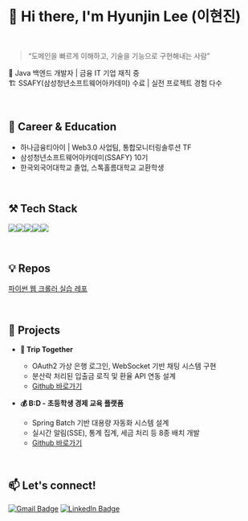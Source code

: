 # 👋 Hi there, I'm Hyunjin Lee (이현진)

<br>

> “도메인을 빠르게 이해하고, 기술을 기능으로 구현해내는 사람”

🚀 Java 백엔드 개발자 | 금융 IT 기업 재직 중  
🏗 SSAFY(삼성청년소프트웨어아카데미) 수료 | 실전 프로젝트 경험 다수

<br>

## 💼 Career & Education
- 하나금융티아이 | Web3.0 사업팀, 통합모니터링솔루션 TF
- 삼성청년소프트웨어아카데미(SSAFY) 10기
- 한국외국어대학교 졸업, 스톡홀름대학교 교환학생

<br>

## ⚒️ Tech Stack
<img src="https://img.shields.io/badge/Python 3.12-3776AB?style=for-the-badge&logo=python&logoColor=white"><img src="https://img.shields.io/badge/Requests-506365?style=for-the-badge&logo=Requests&logoColor=white"><img src="https://img.shields.io/badge/BeautifulSoup4-EF3F56?style=for-the-badge&logo=BeautifulSoup4&logoColor=white"><img src="https://img.shields.io/badge/Apache Kafka-231F20?style=for-the-badge&logo=apachekafka&logoColor=white"><img src="https://img.shields.io/badge/docker-2496ED?style=for-the-badge&logo=docker&logoColor=white">

<br>

## 💡 Repos
[파이썬 웹 크롤러 실습 레포](https://github.com/hgene2452/web_crawler_study/tree/main)

<br>

## 📌 Projects
- **🧳 Trip Together**
    - OAuth2 가상 은행 로그인, WebSocket 기반 채팅 시스템 구현
    - 분산락 처리된 입출금 로직 및 환율 API 연동 설계
    - [Github 바로가기](https://github.com/SSAFY-A309/Trip-Together?tab=readme-ov-file)

- **💰 B:D - 초등학생 경제 교육 플랫폼**
    - Spring Batch 기반 대용량 자동화 시스템 설계
    - 실시간 알림(SSE), 통계 집계, 세금 처리 등 8종 배치 개발
    - [Github 바로가기](https://github.com/MJBae327/B-D?tab=readme-ov-file)

<br>

## 📫 Let's connect!
[![Gmail Badge](https://img.shields.io/badge/-your_email_here@gmail.com-c14438?style=flat&logo=Gmail&logoColor=white)](mailto:hgene0929@gmail.com)
[![LinkedIn Badge](https://img.shields.io/badge/-LinkedIn_Profile-blue?style=flat&logo=Linkedin&logoColor=white)](https://www.linkedin.com/in/hyeonjin-lee-775027262/)

